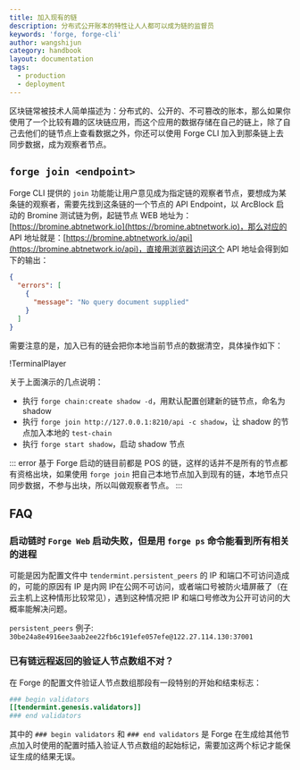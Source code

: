 ```yaml
---
title: 加入现有的链
description: 分布式公开账本的特性让人人都可以成为链的监督员
keywords: 'forge, forge-cli'
author: wangshijun
category: handbook
layout: documentation
tags:
  - production
  - deployment
---
```


区块链常被技术人简单描述为：分布式的、公开的、不可篡改的账本，那么如果你使用了一个比较有趣的区块链应用，而这个应用的数据存储在自己的链上，除了自己去他们的链节点上查看数据之外，你还可以使用 Forge CLI 加入到那条链上去同步数据，成为观察者节点。

## `forge join <endpoint>`

Forge CLI 提供的 `join` 功能能让用户意见成为指定链的观察者节点，要想成为某条链的观察者，需要先找到这条链的一个节点的 API Endpoint，以 ArcBlock 启动的 Bromine 测试链为例，起链节点 WEB 地址为：[https://bromine.abtnetwork.io](https://bromine.abtnetwork.io)，那么对应的 API 地址就是：[https://bromine.abtnetwork.io/api](https://bromine.abtnetwork.io/api)，直接用浏览器访问这个 API 地址会得到如下的输出：

```json
{
  "errors": [
    {
      "message": "No query document supplied"
    }
  ]
}
```

需要注意的是，加入已有的链会把你本地当前节点的数据清空，具体操作如下：

!TerminalPlayer[](./images/join-network.yml)

关于上面演示的几点说明：

- 执行 `forge chain:create shadow -d`，用默认配置创建新的链节点，命名为 shadow
- 执行 `forge join http://127.0.0.1:8210/api -c shadow`，让 shadow 的节点加入本地的 `test-chain`
- 执行 `forge start shadow`，启动 shadow 节点

::: error
基于 Forge 启动的链目前都是 POS 的链，这样的话并不是所有的节点都有资格出块，如果使用 `forge join` 把自己本地节点加入到现有的链，本地节点只同步数据，不参与出块，所以叫做观察者节点。
:::

## FAQ

### 启动链时 `Forge Web` 启动失败，但是用 `forge ps` 命令能看到所有相关的进程

可能是因为配置文件中 `tendermint.persistent_peers` 的 IP 和端口不可访问造成的，可能的原因有 IP 是内网 IP在公网不可访问，或者端口号被防火墙屏蔽了（在云主机上这种情形比较常见），遇到这种情况把 IP 和端口号修改为公开可访问的大概率能解决问题。

`persistent_peers` 例子: `30be24a8e4916ee3aab2ee22fb6c191efe057efe@122.27.114.130:37001`

### 已有链远程返回的验证人节点数组不对？

在 Forge 的配置文件验证人节点数组那段有一段特别的开始和结束标志：

```toml
### begin validators
[[tendermint.genesis.validators]]
### end validators
```

其中的 `### begin validators` 和 `### end validators` 是 Forge 在生成给其他节点加入时使用的配置时插入验证人节点数组的起始标记，需要加这两个标记才能保证生成的结果无误。
